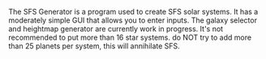 The SFS Generator is a program used to create SFS solar systems.
It has a moderately simple GUI that allows you to enter inputs.
The galaxy selector and heightmap generator are currently work in progress.
It's not recommended to put more than 16 star systems.
do NOT try to add more than 25 planets per system, this will annihilate SFS.
